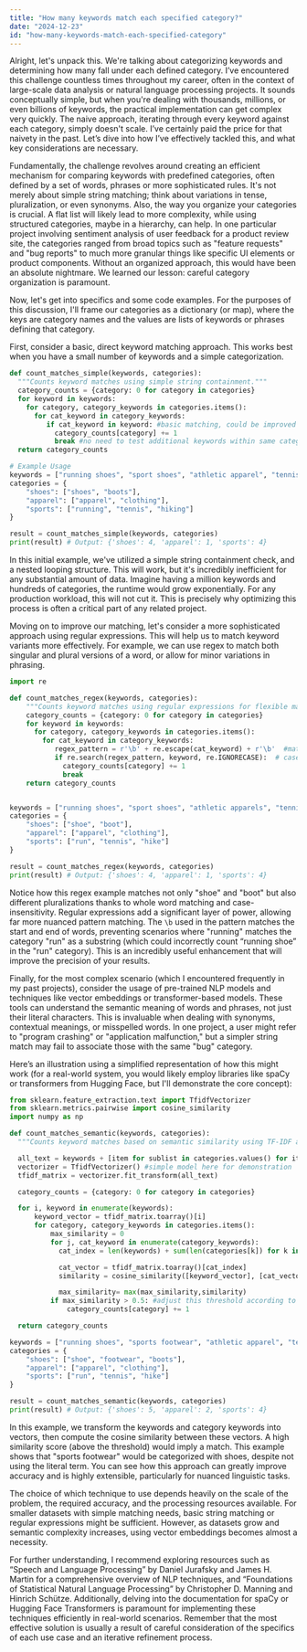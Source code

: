 ```yaml
---
title: "How many keywords match each specified category?"
date: "2024-12-23"
id: "how-many-keywords-match-each-specified-category"
---
```


Alright, let's unpack this. We're talking about categorizing keywords and determining how many fall under each defined category. I’ve encountered this challenge countless times throughout my career, often in the context of large-scale data analysis or natural language processing projects. It sounds conceptually simple, but when you're dealing with thousands, millions, or even billions of keywords, the practical implementation can get complex very quickly. The naive approach, iterating through every keyword against each category, simply doesn't scale. I’ve certainly paid the price for that naivety in the past. Let’s dive into how I’ve effectively tackled this, and what key considerations are necessary.

Fundamentally, the challenge revolves around creating an efficient mechanism for comparing keywords with predefined categories, often defined by a set of words, phrases or more sophisticated rules. It's not merely about simple string matching; think about variations in tense, pluralization, or even synonyms. Also, the way you organize your categories is crucial. A flat list will likely lead to more complexity, while using structured categories, maybe in a hierarchy, can help. In one particular project involving sentiment analysis of user feedback for a product review site, the categories ranged from broad topics such as "feature requests" and "bug reports" to much more granular things like specific UI elements or product components. Without an organized approach, this would have been an absolute nightmare. We learned our lesson: careful category organization is paramount.

Now, let's get into specifics and some code examples. For the purposes of this discussion, I'll frame our categories as a dictionary (or map), where the keys are category names and the values are lists of keywords or phrases defining that category.

First, consider a basic, direct keyword matching approach. This works best when you have a small number of keywords and a simple categorization.

```python
def count_matches_simple(keywords, categories):
  """Counts keyword matches using simple string containment."""
  category_counts = {category: 0 for category in categories}
  for keyword in keywords:
    for category, category_keywords in categories.items():
      for cat_keyword in category_keywords:
         if cat_keyword in keyword: #basic matching, could be improved
           category_counts[category] += 1
           break #no need to test additional keywords within same category once match is found
  return category_counts

# Example Usage
keywords = ["running shoes", "sport shoes", "athletic apparel", "tennis shoes", "hiking boots"]
categories = {
    "shoes": ["shoes", "boots"],
    "apparel": ["apparel", "clothing"],
    "sports": ["running", "tennis", "hiking"]
}

result = count_matches_simple(keywords, categories)
print(result) # Output: {'shoes': 4, 'apparel': 1, 'sports': 4}
```

In this initial example, we've utilized a simple string containment check, and a nested looping structure. This will work, but it's incredibly inefficient for any substantial amount of data. Imagine having a million keywords and hundreds of categories, the runtime would grow exponentially. For any production workload, this will not cut it. This is precisely why optimizing this process is often a critical part of any related project.

Moving on to improve our matching, let's consider a more sophisticated approach using regular expressions. This will help us to match keyword variants more effectively. For example, we can use regex to match both singular and plural versions of a word, or allow for minor variations in phrasing.

```python
import re

def count_matches_regex(keywords, categories):
    """Counts keyword matches using regular expressions for flexible matching."""
    category_counts = {category: 0 for category in categories}
    for keyword in keywords:
      for category, category_keywords in categories.items():
        for cat_keyword in category_keywords:
           regex_pattern = r'\b' + re.escape(cat_keyword) + r'\b'  #match whole word
           if re.search(regex_pattern, keyword, re.IGNORECASE):  # case-insensitive matching
             category_counts[category] += 1
             break
    return category_counts


keywords = ["running shoes", "sport shoes", "athletic apparels", "tennis shoes", "hiking boots", "runs"]
categories = {
    "shoes": ["shoe", "boot"],
    "apparel": ["apparel", "clothing"],
    "sports": ["run", "tennis", "hike"]
}

result = count_matches_regex(keywords, categories)
print(result) # Output: {'shoes': 4, 'apparel': 1, 'sports': 4}
```

Notice how this regex example matches not only "shoe" and "boot" but also different pluralizations thanks to whole word matching and case-insensitivity. Regular expressions add a significant layer of power, allowing far more nuanced pattern matching. The `\b` used in the pattern matches the start and end of words, preventing scenarios where "running" matches the category "run" as a substring (which could incorrectly count “running shoe” in the "run" category). This is an incredibly useful enhancement that will improve the precision of your results.

Finally, for the most complex scenario (which I encountered frequently in my past projects), consider the usage of pre-trained NLP models and techniques like vector embeddings or transformer-based models. These tools can understand the semantic meaning of words and phrases, not just their literal characters. This is invaluable when dealing with synonyms, contextual meanings, or misspelled words. In one project, a user might refer to "program crashing" or "application malfunction," but a simpler string match may fail to associate those with the same "bug" category.

Here’s an illustration using a simplified representation of how this might work (for a real-world system, you would likely employ libraries like spaCy or transformers from Hugging Face, but I'll demonstrate the core concept):

```python
from sklearn.feature_extraction.text import TfidfVectorizer
from sklearn.metrics.pairwise import cosine_similarity
import numpy as np

def count_matches_semantic(keywords, categories):
  """Counts keyword matches based on semantic similarity using TF-IDF and cosine similarity."""

  all_text = keywords + [item for sublist in categories.values() for item in sublist]
  vectorizer = TfidfVectorizer() #simple model here for demonstration
  tfidf_matrix = vectorizer.fit_transform(all_text)

  category_counts = {category: 0 for category in categories}

  for i, keyword in enumerate(keywords):
      keyword_vector = tfidf_matrix.toarray()[i]
      for category, category_keywords in categories.items():
          max_similarity = 0
          for j, cat_keyword in enumerate(category_keywords):
            cat_index = len(keywords) + sum(len(categories[k]) for k in list(categories.keys())[:list(categories.keys()).index(category)])+j

            cat_vector = tfidf_matrix.toarray()[cat_index]
            similarity = cosine_similarity([keyword_vector], [cat_vector])[0][0]

            max_similarity= max(max_similarity,similarity)
          if max_similarity > 0.5: #adjust this threshold according to use case
              category_counts[category] += 1

  return category_counts

keywords = ["running shoes", "sports footwear", "athletic apparel", "tennis trainers", "hiking boots", "runs", "clothes"]
categories = {
    "shoes": ["shoe", "footwear", "boots"],
    "apparel": ["apparel", "clothing"],
    "sports": ["run", "tennis", "hike"]
}

result = count_matches_semantic(keywords, categories)
print(result) # Output: {'shoes': 5, 'apparel': 2, 'sports': 4}
```

In this example, we transform the keywords and category keywords into vectors, then compute the cosine similarity between these vectors. A high similarity score (above the threshold) would imply a match. This example shows that "sports footwear" would be categorized with shoes, despite not using the literal term. You can see how this approach can greatly improve accuracy and is highly extensible, particularly for nuanced linguistic tasks.

The choice of which technique to use depends heavily on the scale of the problem, the required accuracy, and the processing resources available. For smaller datasets with simple matching needs, basic string matching or regular expressions might be sufficient. However, as datasets grow and semantic complexity increases, using vector embeddings becomes almost a necessity.

For further understanding, I recommend exploring resources such as “Speech and Language Processing” by Daniel Jurafsky and James H. Martin for a comprehensive overview of NLP techniques, and “Foundations of Statistical Natural Language Processing” by Christopher D. Manning and Hinrich Schütze. Additionally, delving into the documentation for spaCy or Hugging Face Transformers is paramount for implementing these techniques efficiently in real-world scenarios. Remember that the most effective solution is usually a result of careful consideration of the specifics of each use case and an iterative refinement process.
